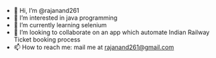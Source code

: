 - 👋 Hi, I’m @rajanand261
- 👀 I’m interested in java programming
- 🌱 I’m currently learning selenium
- 💞️ I’m looking to collaborate on an app which automate Indian Railway Ticket booking process
- 📫 How to reach me: mail me at rajanand261@gmail.com

<!---
rajanand261/rajanand261 is a ✨ special ✨ repository because its `README.md` (this file) appears on your GitHub profile.
You can click the Preview link to take a look at your changes.
--->
